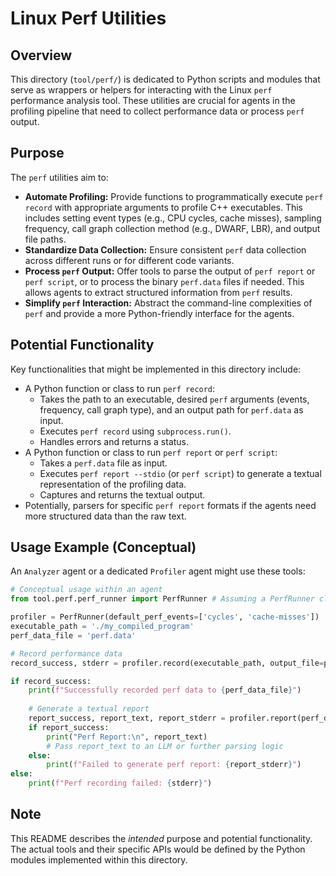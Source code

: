 # Linux Perf Utilities

## Overview

This directory (`tool/perf/`) is dedicated to Python scripts and modules that serve as wrappers or helpers for interacting with the Linux `perf` performance analysis tool. These utilities are crucial for agents in the profiling pipeline that need to collect performance data or process `perf` output.

## Purpose

The `perf` utilities aim to:

-   **Automate Profiling:** Provide functions to programmatically execute `perf record` with appropriate arguments to profile C++ executables. This includes setting event types (e.g., CPU cycles, cache misses), sampling frequency, call graph collection method (e.g., DWARF, LBR), and output file paths.
-   **Standardize Data Collection:** Ensure consistent `perf` data collection across different runs or for different code variants.
-   **Process `perf` Output:** Offer tools to parse the output of `perf report` or `perf script`, or to process the binary `perf.data` files if needed. This allows agents to extract structured information from `perf` results.
-   **Simplify `perf` Interaction:** Abstract the command-line complexities of `perf` and provide a more Python-friendly interface for the agents.

## Potential Functionality

Key functionalities that might be implemented in this directory include:

-   A Python function or class to run `perf record`:
    -   Takes the path to an executable, desired `perf` arguments (events, frequency, call graph type), and an output path for `perf.data` as input.
    -   Executes `perf record` using `subprocess.run()`.
    -   Handles errors and returns a status.
-   A Python function or class to run `perf report` or `perf script`:
    -   Takes a `perf.data` file as input.
    -   Executes `perf report --stdio` (or `perf script`) to generate a textual representation of the profiling data.
    -   Captures and returns the textual output.
-   Potentially, parsers for specific `perf report` formats if the agents need more structured data than the raw text.

## Usage Example (Conceptual)

An `Analyzer` agent or a dedicated `Profiler` agent might use these tools:

```python
# Conceptual usage within an agent
from tool.perf.perf_runner import PerfRunner # Assuming a PerfRunner class exists

profiler = PerfRunner(default_perf_events=['cycles', 'cache-misses'])
executable_path = './my_compiled_program'
perf_data_file = 'perf.data'

# Record performance data
record_success, stderr = profiler.record(executable_path, output_file=perf_data_file, record_args=['-g', '-F', '99'])

if record_success:
    print(f"Successfully recorded perf data to {perf_data_file}")
    
    # Generate a textual report
    report_success, report_text, report_stderr = profiler.report(perf_data_file, report_args=['--stdio'])
    if report_success:
        print("Perf Report:\n", report_text)
        # Pass report_text to an LLM or further parsing logic
    else:
        print(f"Failed to generate perf report: {report_stderr}")
else:
    print(f"Perf recording failed: {stderr}")
```

## Note

This README describes the *intended* purpose and potential functionality. The actual tools and their specific APIs would be defined by the Python modules implemented within this directory.

